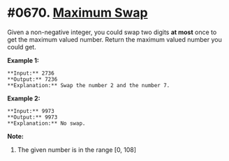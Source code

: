 # #0670. [Maximum Swap](https://leetcode.com/problems/maximum-swap/description/) 

Given a non-negative integer, you could swap two digits **at most** once to get the maximum valued number. Return the maximum valued number you could get. 

**Example 1:**  

    
    
    
    **Input:** 2736
    **Output:** 7236
    **Explanation:** Swap the number 2 and the number 7.
    

**Example 2:**  

    
    
    
    **Input:** 9973
    **Output:** 9973
    **Explanation:** No swap.
    

**Note:**  

1. The given number is in the range [0, 108]